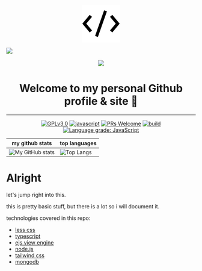 <p align="center">
	<img src="public\assets\ico\favicon.ico" align="center" alt="icon" />
</p>
<img src="https://github.com/prafulla-codes/sorting-hat/blob/master/pics/ravenclaw_badge.gif" width="200px">
<p align="center">
	<img src="https://github-readme-stats.vercel.app/api/pin/?username=mark-gutenberger&repo=mark-gutenberger" />
<h1 align="center">Welcome to my personal Github profile & site 👋</h1>
	<hr>
<!-- [START BADGES] -->
<!-- Please keep comment here to allow auto update -->
<p align="center">
  <a href="https://github.com/Mark-Gutenberger/Mark-Gutenberger/blob/master/LICENSE"><img src="https://img.shields.io/github/license/Mark-Gutenberger/Mark-Gutenberger?style=flat-square" alt="GPLv3.0" /></a>
  <a href="https://www.javascript.com"><img src="https://img.shields.io/badge/language-Javascript-yellow.svg?style=flat-square" alt="javascript" /></a>
  <a href="https://github.com/Mark-Gutenberger/Mark-Gutenberger/pulls"><img src="https://img.shields.io/badge/PRs-Welcome-brightgreen.svg?style=flat-square" alt="PRs Welcome" /></a>
  <a href="https://github.com/Mark-Gutenberger/Mark-Gutenberger/actions/workflows/release.yml"><img src="https://img.shields.io/github/workflow/status/Mark-Gutenberger/Mark-Gutenberger/Release/master?logo=github&style=flat-square" alt="build" /></a>
  <a href="https://lgtm.com/projects/g/Mark-Gutenberger/Mark-Gutenberger/context:javascript"><img src="https://img.shields.io/lgtm/grade/javascript/g/Mark-Gutenberger/Mark-Gutenberger.svg?logo=lgtm&style=flat-square" alt="Language grade: JavaScript" /></a>
</p>
<!-- [END BADGES] -->

| my github stats                                                                                                            | top languages                                                                                                                  |
| -------------------------------------------------------------------------------------------------------------------------- | ------------------------------------------------------------------------------------------------------------------------------ |
| ![My GitHub stats](https://github-readme-stats.vercel.app/api?username=mark-gutenberger&theme=github_dark&show_icons=true) | ![Top Langs](https://github-readme-stats.vercel.app/api/top-langs/?username=mark-gutenberger&theme=github_dark&langs_count=99) |

<h1> Alright </h1>
let's jump right into this.

this is pretty basic stuff, but there is a lot so i will document it.

technologies covered in this repo:

- [less css](https://lesscss.org)
- [typescript](https://typescriptlang.org)
- [ejs view engine](https://ejs.co)
- [node.js](https://nodejs.org)
- [tailwind css](https://tailwindcss.com)
- [mongodb](https://mongodb.com)

